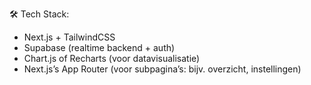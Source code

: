🛠️ Tech Stack:
* Next.js + TailwindCSS
* Supabase (realtime backend + auth)
* Chart.js of Recharts (voor datavisualisatie)
* Next.js’s App Router (voor subpagina’s: bijv. overzicht, instellingen)
